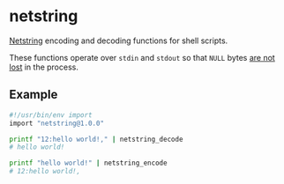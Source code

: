 # netstring

[Netstring](https://cr.yp.to/proto/netstrings.txt) encoding and decoding
functions for shell scripts.

These functions operate over `stdin` and `stdout` so that `NULL` bytes [are
not lost](https://unix.stackexchange.com/a/174017/102771) in the process.

## Example

```bash
#!/usr/bin/env import
import "netstring@1.0.0"

printf "12:hello world!," | netstring_decode
# hello world!

printf "hello world!" | netstring_encode
# 12:hello world!,
```
